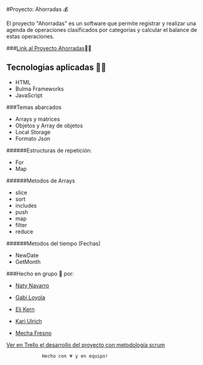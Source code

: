 #Proyecto: Ahorradas 💰

El proyecto "Ahorradas" es un software que permite registrar y realizar una agenda de operaciones clasificados por categorías y calcular el balance de estas operaciones.  

###[Link al Proyecto Ahorradas](https://frontend-proyecto-ahorradas.adaitw.org/#)🏃‍♀️

## Tecnologias aplicadas 👩‍💻
- HTML 
- Bulma Frameworks
- JavaScript

###Temas abarcados
- Arrays y matrices 
- Objetos y Array de objetos
- Local Storage
- Formato Json 

######Estructuras de repetición:
- For
- Map

######Metodos de Arrays
- slice
- sort
- includes
- push
- map
- filter
- reduce

######Metodos del tiempo  (Fechas)
- NewDate
- GetMonth

###Hecho en grupo 💪 por:
- [Naty Navarro](https://github.com/Nataliasoledadnavarro)

- [Gabi Loyola](https://github.com/GabytaDev)

- [Eli Kern](https://github.com/ElianaKern)

- [Kari Ulrich ](https://github.com/KariUlrich)

- [Mecha Fresno](https://github.com/mecha-default)

 [ Ver en Trello el desarrollo del proyecto con metodología scrum](https://trello.com/b/fZSEGNYA/tp-ahorradas) 


                 Hecho con 💗 y en equipo!
